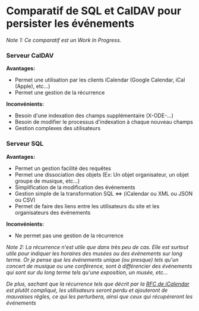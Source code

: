 Comparatif de SQL et CalDAV pour persister les événements
============================================================


*Note 1: Ce comparatif est un Work In Progress.*


### Serveur CalDAV


**Avantages:**

* Permet une utilisation par les clients iCalendar (Google Calendar, iCal (Apple), etc...)
* Permet une gestion de la récurrence


**Inconvénients:**

* Besoin d'une indexation des champs supplémentaire (X-ODE-...)
* Besoin de modifier le processus d'indexation à chaque nouveau champs
* Gestion complexes des utilisateurs


### Serveur SQL


**Avantages:**

* Permet un gestion facilité des requêtes
* Permet une dissociation des objets (Ex: Un objet organisateur, un objet groupe de musique, etc...)
* Simplification de la modification des événements
* Gestion simple de la transformation SQL <=> (iCalendar ou XML ou JSON ou CSV)
* Permet de faire des liens entre les utilisateurs du site et les organisateurs des événements


**Inconvénients:**

* Ne permet pas une gestion de la récurrence




*Note 2: La récurrence n'est utile que dans très peu de cas. Elle est surtout utile pour indiquer les horaires des musées ou des événements sur long terme. Or je pense que les événements unique (ou presque) tels qu'un concert de musique ou une conférence, sont à différencier des événements qui sont sur du long terme tels qu'une exposition, un musée, etc...*

*De plus, sachant que la récurrence tels que décrit par la [RFC de iCalendar](https://tools.ietf.org/html/rfc5545) est plutôt compliqué, les utilisateurs seront perdu et ajouteront de mauvaises règles, ce qui les perturbera, ainsi que ceux qui récupéreront les événements*